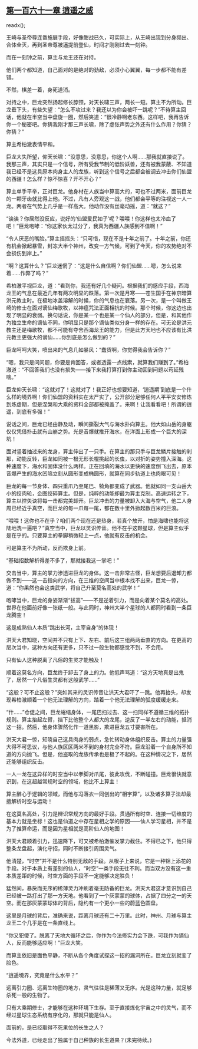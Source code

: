 ## [第一百六十一章 逍遥之威](https://www.xxbiquge.com/11_11207/9098127.html)
readx();

  王崎与圣帝尊连番施展手段，好像酣战已久，可实际上，从王崎出现到分身频出、合体全灭，再到圣帝尊被逼提前登仙，时间才刚刚过去一刻钟。

  而在一刻钟之前，算主与龙王还在对持。

  他们两个都知道，自己面对的是绝对的劲敌，必须小心翼翼，每一步都不能有差错。

  不然，棋差一着，身死道消。

  对持之中，巨龙突然扬起修长脖颈，对天长啸三声，两长一短。算主不为所动。巨龙垂下头，有些失望：“怎么不攻过来？我还以为你会被吓一跳呢？”不待算主回话，他就在半空当中盘旋一圈，然后笑道：“很冷静啊老东西。这样吧，我再告诉你一个秘密吧。你猜我刚才那三声长啸，除了虚张声势之外还有什么作用？你猜？你猜？”

  算主希柏澈表情平和。

  巨龙大失所望，仰天长啸：“没意思，没意思，你这个人啊……那我就直接说了。我那三声，其实只是一个信号，所有受我节制的低阶妖兽，还有被我蒙蔽、不知道我已经不是这具原本肉身主人的龙族，听到这个信号之后都会被调去冲击你们仙盟的西疆！怎么样？惊不惊喜？开不开心？”

  算主单手平举，正对巨龙。他身材在人族当中算高大的，可也不过两米，面前巨龙的一颗牙齿就比得上他。不过，凡有人旁观这一战，他们都会平等的注视这一人一龙。两者在气势上几乎是一样高大。他动作没有丝毫动摇，道：“就这？”

  “诶诶？你居然没反应，说好的‘仙盟爱民如子’呢？喂喂！你这样也太冷血了吧！”巨龙咆哮：“你这家伙太过分了，我真为西疆人族感到不值啊！”

  “令人厌恶的嘴脸。”算主摇摇头：“只可惜，现在不是十年之前了。十年之前，你还有机会掀起暴雪，封冻大半个神州，改变一方气候，可到了今天，你的攻势绝对不会损伤到岸上。”

  “啊？这算什么？”巨龙迷惘了：“这是什么自信啊？你们仙盟……嗯，怎么说来着……作弊了吗？”

  希柏澈平视巨龙，道：“看到你，我还有好几个疑问。根据我们的感应手段，西海龙王的气息在最近几年有两次明显的跌落。第一次是月寒——苍生国手在神京暗算洪元教主时。在极地冰盖溶解的时候，你的气息也在衰落。另一次，是一个叫做王崎的修士在面对谪仙梅歌牧，以神瘟咒法正面相抗的时候。那个时候，你这边也出现了明显的衰弱。换句话说，你是某一个也是某一个仙人的部分，但是，和其他作为独立生命的谪仙不同，你明显只是那个谪仙类似分身一样的存在。可无论是洪元教主还是梅歌牧，都不可能有夺舍西海龙王的能力，但是此方天地也不应该有比洪元教主更强大的谪仙……你到底是怎么做到的？”

  巨龙呵呵大笑，喷出来的气息几如暴风：“蠢货啊，你觉得我会告诉你？”

  “嗯，我只是问问题，你要是肯回答，或者透露一点线索，就算我们赚到了。”希柏澈道：“不回答我们也没有损失——接下来我打算打到你主动回到问题以苟延残喘。”

  巨龙仰天长啸：“这就对了！这就对了！我正好也想要知道，‘逍遥期’到底是一个什么样的境界啊！你们仙盟的资料实在太严实了，公开部分足够任何人平平安安修炼到炼虚期，但是涅槃和大乘的资料全部都被掩盖了。来啊！让我看看吧！所谓的逍遥，到底有多强！”

  说话之间，巨龙已经由静及动，瞬间撕裂大气与海水扑向算主。他大如山岳的身躯仅仅凭借扑击就有山崩之势。光是音爆就推开海水，在洋面上形成一个巨大的深坑！

  面对竖着抽过来的龙身，算主伸出了一只手。在算主的那只手与巨龙鳞片接触的刹那，动能反转，巨龙如同被一根无形长棍挑起的长虫，以对折的姿势撞入深海。这种速度下，海水和固体没什么两样。正在回填的海水以更快的速度倒飞出去，原本音爆产生的海水凹陷立刻从圆形变成椭圆形，就算在同步轨道上也肉眼可见！

  巨龙的每一节身体、四只重爪乃至尾巴、犄角都变成了武器。他就如同一支山岳大小的绞肉轮，企图绞碎算主。但是，纯粹的动能却最为算主克制。高速运转之下，算主以控矢诀将每一击都完美卸开。巨龙冲击的力量被卸入大海与空气，他二人身周已经近乎真空，而巨龙的每一爪每一尾，都在数十里外掀起数百米的巨浪。

  “喂喂！这你也不在乎？咱们两个现在还是热身，若真个放开，怕是海啸也能将这陆地洗一遍吧？”真空当中，巨龙以灵识传音。他不在乎这颗星球，但是算主似乎是在乎的。只要算主的拳脚稍微轻上一点，他就有反击的机会。

  可是算主不为所动，反而欺身上前。

  “基础招数解析得差不多了，那就接我这一掌吧！”

  交击当中，算主的掌力渗透进巨龙的身体。这一击非常古怪，巨龙想要后退卸力都做不到——这一击指向的方向，在三维的空间当中根本找不出来，巨龙一惊，道：“你果然也会这类武学，将自己升至莫名高处的武学！”

  咆哮当中，巨龙的身姿渐渐“拔高”——不是逆着引力，而是向着某个莫名的高处。世界在他面前好像一张纸一般。与此同时，神州大半个星球的人都同时看到一条巨龙腾空！

  这是成熟仙人本质“跳出长河，主宰自身”的体现！

  洪天大君知晓，空间并不只有上下、左右、前后这三组两两垂直的方向。在更高的层次当中，这种方向还有更多，只不过一般生物都感觉不到，不会用。

  只有仙人这种脱离了凡俗的生灵才能触及！

  顺着这莫名方向，巨龙终于卸去了身上的力。他低声骂道：“这方天地真是出鬼了，居然一个凡俗生灵都有这般武学……”

  “这般？可不止这般？”突如其来的灵识传音让洪天大君吓了一跳。他再抬头，却发现希柏澈顺着一个他无法理解的方向，踏着一个他无法理解的弧度缓缓走来。

  “什……”仓促之间，巨龙蜷缩身体，一尾巴扫过去、这一扫同样不遵循三维的拓扑规则。算主抬起左臂，挡下比他整个人都大的龙尾，逆反了一半左右的动能，抵消这一招。然后，他身体骤然化作一道黑影，欺进巨龙五寸要害所在。

  洪天大君一惊，知晓自己这具肉身的弱点，急忙转动身体组织反击。算主的力量强大得不可思议，与他人族区区两米不到的身材完全不符。巨龙沿着一个自身所不知道的方向抛飞。但是，他盗取的龙族传承也是极了不起的。在这种情况之下，居然还能够组织反击。

  一人一龙在这异样的时空当中以拳脚对爪尾，彼此攻伐，不断碰撞。巨龙很快就意识到，在这超越常规时空的领域，他比不上算主！

  算主醉心于逻辑的领域，而他与冯落衣一同创出的“相宇算”，以及诸多算子法却最擅解析时空与运动！

  在这莫名高处，引力是辨识常规方向的最好手段。贯通所有时空、连接一切维度的基本力就是坐标！这也是仙道之中存在星相之学的原因——仙人学习星相，并不是为了推算命运，而是因为星相就是高阶仙人的地图！

  洪天大君顺着引力，迅速降下，可又被希柏澈催发掌力截住。不得已之下，他只得整条龙盘起，演化守招，同时不断接引周围灵气。

  他清楚，“时空”并不是什么特别无敌的手段。从根子上来说，它是一种锦上添花的手段。对于本质上有差别的仙人，“时空”一类手段无往不利。而当双方没有这一重本质差距的时候，时空方面的手段不一定能够决定胜负！

  猛然间，暴戾而无序的稀薄灵力冲刷着毫无防备的巨龙。洪天大君这才意识到自己已经被一路打出了那一方天地。他看到了一个灰蒙蒙的球体，占据了四分之一的天空。而在那灰蒙蒙球体的背后，隐约有一个更小一些的蔚蓝色圆盘。

  这里是月球的背后，准确来说，距离月球还有二十万里。此时，神州、月球与算主龙王二个几乎是在一条直线上。

  “你又犯傻了。脱离了天地大循环之后，你作为今法修实力会下跌，可我作为谪仙人，反而能够适应啊！”巨龙大笑。

  而算主依旧是面色平静，不断从各个角度试探这一招的漏洞所在。巨龙立刻就变了脸色。

  “逍遥境界，究竟是什么水平？”

  远离引力圈、远离生物圈的地方，灵气往往是稀薄又无序。光是这种力量，就足够杀死一般的生物了。

  只有大乘期修士，才能够在这种环境下生存。至于直接炼化宇宙之中的灵气，而不经过星球生态系统有序化的，那就只能是仙人。

  面前的，是已经取得不死果位的长生之人？

  今法外道，已经走出了独属于自己种族的长生道果？(未完待续。)
